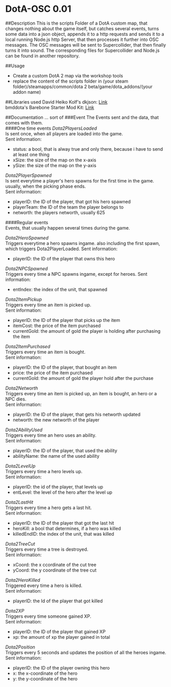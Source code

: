 # DotA-OSC 0.01
##Description
This is the scripts Folder of a DotA custom map, that changes nothing about the game itself, but catches several events, turns some data into a json object, appends it to a http requests 
and sends it to a local running Node.js http Server, that then processes it further into OSC messages. 
The OSC messages will be sent to Supercollider, that then finally turns it into sound. The corresponding files for Supercollider and Node.js can be found in another repository.

##Usage
- Create a custom DotA 2 map via the workshop tools
- replace the content of the scripts folder in (your steam folder)/steamapps/common/dota 2 beta/game/dota_addons/(your addon name)


##Libraries used
David Heiko Kolf's dkjson: [Link](http://dkolf.de/src/dkjson-lua.fsl/home)  
bmddota's Barebone Starter Mod Kit: [Link](https://github.com/bmddota/barebones)

##Documentation
... sort of
###Event
The Events sent and the data, that comes with them.   
####One time events
*Dota2PlayersLoaded*   
Is sent once, when all players are loaded into the game.   
Sent information:  
- status: a bool, that is alway true and only there, because i have to send at least one thing 
- xSize: the size of the map on the x-axis
- ySize: the size of the map on the y-axis


*Dota2PlayerSpawned*  
Is sent everytime a player's hero spawns for the first time in the game. usually, when the picking phase ends.  
Sent information:  
- playerID: the ID of the player, that got his hero spawned
- playerTeam:  the ID of the team the player belongs to
- networth: the players networth, usually 625


####Regular events	
Events, that usually happen several times during the game. 

*Dota2HeroSpawned*  
Triggers everytime a hero spawns ingame. also including the first spawn, which triggers Dota2PlayerLoaded.
Sent information: 
- playerID: the ID of the player that owns this hero

*Dota2NPCSpawned*  
Triggers every time a NPC spawns ingame, except for heroes.
Sent information:  
- entIndex: the index of the unit, that spawned  

*Dota2ItemPickup*  
Triggers every time an item is picked up.  
Sent information:  
- playerID: the ID of the player that picks up the item
- itemCost: the price of the item purchased
- currentGold: the amount of gold the player is holding after purchasing the item

*Dota2ItemPurchased*  
Triggers every time an item is bought.  
Sent information: 
- playerID: the ID of the player, that bought an item
- price: the price of the item purchased
- currentGold: the amount of gold the player hold after the purchase

*Dota2Networth*  
Triggers every time an item is picked up, an item is bought, an hero or a NPC dies.  
Sent information: 
- playerID: the ID of the player, that gets his networth updated
- networth: the new networth of the player

*Dota2AbilityUsed*  
Triggers every time an hero uses an ability.  
Sent information:
- playerID: the ID of the player, that used the ability
- abilityName: the name of the used ability

*Dota2LevelUp*  
Triggers every time a hero levels up.  
Sent information: 
- playerID: the id of the player, that levels up
- entLevel: the level of the hero after the level up

*Dota2LastHit*  
Triggers every time a hero gets a last hit.  
Sent information: 
- playerID: the ID of the player that got the last hit
- heroKill: a bool that determines, if a hero was killed
- killedEndID: the index of the unit, that was killed

*Dota2TreeCut*  
Triggers every time a tree is destroyed.  
Sent information:  
- xCoord: the x ccordinate of the cut tree
- yCoord: the y coordinate of the tree cut

*Dota2HeroKilled*  
Triggered every time a hero is killed.  
Sent information: 
- playerID: the Id of the player that got killed

*Dota2XP*  
Triggers every time someone gained XP.  
Sent information: 
- playerID: the ID of the player that gained XP
- xp: the amount of xp the player gained in total

*Dota2Position*  
Triggers every 5 seconds and updates the position of all the heroes ingame.  
Sent information:
- playerID: the ID of the player owning this hero
- x: the x-coordinate of the hero
- y: the y-coordinate of the hero 
